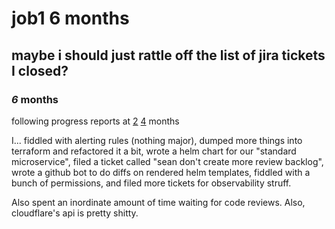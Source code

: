 # job1 6 months

## maybe i should just rattle off the list of jira tickets I closed?

### _6_ months

following progress reports at
[2](/blog/12020-12-03-junior-sre-at-non-tech/)
[4](/blog/12021-01-27-4-months-at-job/) months

I... fiddled with alerting rules (nothing major),
dumped more things into terraform and refactored it a bit,
wrote a helm chart for our "standard microservice",
filed a ticket called "sean don't create more review backlog",
wrote a github bot to do diffs on rendered helm templates,
fiddled with a bunch of permissions,
and filed more tickets for observability struff.

Also spent an inordinate amount of time waiting for code reviews.
Also, cloudflare's api is pretty shitty.
